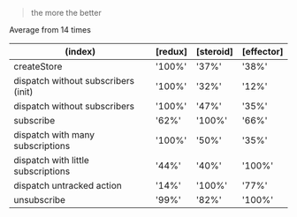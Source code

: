 > the more the better

Average from 14 times

|               (index)               | [redux] | [steroid] | [effector] |
|-------------------------------------|---------|-----------|------------|
|             createStore             | '100%'  |  '37%'   |   '38%'    |
| dispatch without subscribers (init) | '100%'  |  '32%'   |   '12%'    |
|    dispatch without subscribers     | '100%'  |  '47%'   |   '35%'    |
|              subscribe              |  '62%'  |  '100%'  |   '66%'    |
|  dispatch with many subscriptions   | '100%'  |  '50%'   |   '35%'    |
| dispatch with little subscriptions  |  '44%'  |  '40%'   |   '100%'   |
|      dispatch untracked action      |  '14%'  |  '100%'  |   '77%'    |
|             unsubscribe             |  '99%'  |  '82%'   |   '100%'   |

